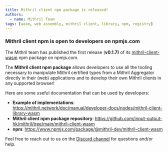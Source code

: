 ```yaml
---
title: Mithril client npm package is released!
authors:
  - name: Mithril Team
tags: [wasm, web assembly, mithril client, library, npm, registry]
---
```


### Mithril client npm is open to developers on npmjs.com

The Mithril team has published the first release (**v0.1.7)** of its [mithril-client-wasm](https://www.npmjs.com/package/@mithril-dev/mithril-client-wasm) npm package on npmjs.com.

The **Mithril client npm package** allows developers to use all the tooling necessary to manipulate Mithril certified types from a Mithril Aggregator directly in their (web) applications and to develop their own Mithril clients in any supported browser!

Here are some useful documentation that can be used by developers:
- **Example of implementations**: https://mithril.network/doc/manual/developer-docs/nodes/mithril-client-library-wasm
- **Mithril client npm package repository**: https://github.com/input-output-hk/mithril/tree/main/mithril-client-wasm
- **npm**: https://www.npmjs.com/package/@mithril-dev/mithril-client-wasm

Feel free to reach out to us on the [Discord channel](https://discord.gg/5kaErDKDRq) for questions and/or help.
